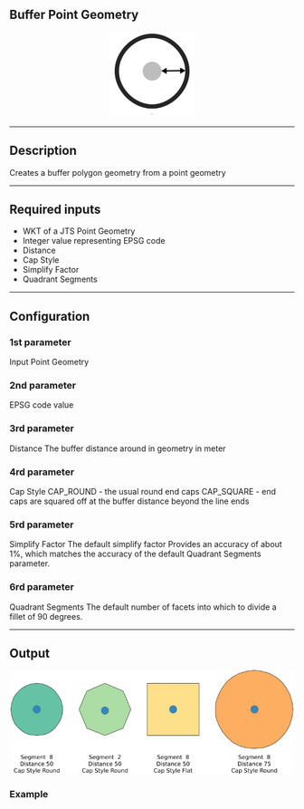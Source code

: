 <!--
  ~ Licensed to the Apache Software Foundation (ASF) under one or more
  ~ contributor license agreements.  See the NOTICE file distributed with
  ~ this work for additional information regarding copyright ownership.
  ~ The ASF licenses this file to You under the Apache License, Version 2.0
  ~ (the "License"); you may not use this file except in compliance with
  ~ the License.  You may obtain a copy of the License at
  ~
  ~    http://www.apache.org/licenses/LICENSE-2.0
  ~
  ~ Unless required by applicable law or agreed to in writing, software
  ~ distributed under the License is distributed on an "AS IS" BASIS,
  ~ WITHOUT WARRANTIES OR CONDITIONS OF ANY KIND, either express or implied.
  ~ See the License for the specific language governing permissions and
  ~ limitations under the License.
  ~
  -->

## Buffer Point Geometry

<p align="center">
    <img src="icon.png" width="150px;" class="pe-image-documentation"/>
</p>

***

## Description

Creates a buffer polygon geometry from a point geometry
***

## Required inputs

* WKT of a JTS Point Geometry
* Integer value representing EPSG code
* Distance
* Cap Style
* Simplify Factor
* Quadrant Segments
***

## Configuration


### 1st parameter
Input Point Geometry

### 2nd parameter
EPSG code value

### 3rd parameter
Distance
The buffer distance around in geometry in meter

### 4rd parameter
Cap Style
CAP_ROUND - the usual round end caps
CAP_SQUARE - end caps are squared off at the buffer distance beyond the line ends


### 5rd parameter
Simplify Factor
The default simplify factor Provides an accuracy of about 1%, which matches the accuracy of the
default Quadrant Segments parameter.

### 6rd parameter
Quadrant Segments
The default number of facets into which to divide a fillet of 90 degrees.

***

## Output

<p align="center">
    <img src="output.png" width="500;" class="pe-image-documentation"/>
</p>

### Example

